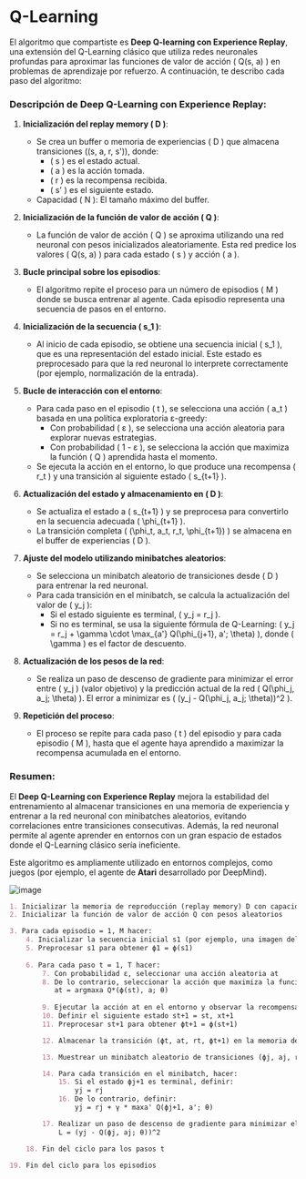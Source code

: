 
# Q-Learning 
El algoritmo que compartiste es **Deep Q-learning con Experience Replay**, una extensión del Q-Learning clásico que utiliza redes neuronales profundas para aproximar las funciones de valor de acción \( Q(s, a) \) en problemas de aprendizaje por refuerzo. A continuación, te describo cada paso del algoritmo:

### Descripción de Deep Q-Learning con Experience Replay:

1. **Inicialización del replay memory \( D \)**:
   - Se crea un buffer o memoria de experiencias \( D \) que almacena transiciones \((s, a, r, s')\), donde:
     - \( s \) es el estado actual.
     - \( a \) es la acción tomada.
     - \( r \) es la recompensa recibida.
     - \( s' \) es el siguiente estado.
   - Capacidad \( N \): El tamaño máximo del buffer.

2. **Inicialización de la función de valor de acción \( Q \)**:
   - La función de valor de acción \( Q \) se aproxima utilizando una red neuronal con pesos inicializados aleatoriamente. Esta red predice los valores \( Q(s, a) \) para cada estado \( s \) y acción \( a \).

3. **Bucle principal sobre los episodios**:
   - El algoritmo repite el proceso para un número de episodios \( M \) donde se busca entrenar al agente. Cada episodio representa una secuencia de pasos en el entorno.

4. **Inicialización de la secuencia \( s_1 \)**:
   - Al inicio de cada episodio, se obtiene una secuencia inicial \( s_1 \), que es una representación del estado inicial. Este estado es preprocesado para que la red neuronal lo interprete correctamente (por ejemplo, normalización de la entrada).

5. **Bucle de interacción con el entorno**:
   - Para cada paso en el episodio \( t \), se selecciona una acción \( a_t \) basada en una política exploratoria ε-greedy:
     - Con probabilidad \( ε \), se selecciona una acción aleatoria para explorar nuevas estrategias.
     - Con probabilidad \( 1 - ε \), se selecciona la acción que maximiza la función \( Q \) aprendida hasta el momento.
   - Se ejecuta la acción en el entorno, lo que produce una recompensa \( r_t \) y una transición al siguiente estado \( s_{t+1} \).

6. **Actualización del estado y almacenamiento en \( D \)**:
   - Se actualiza el estado a \( s_{t+1} \) y se preprocesa para convertirlo en la secuencia adecuada \( \phi_{t+1} \).
   - La transición completa \( (\phi_t, a_t, r_t, \phi_{t+1}) \) se almacena en el buffer de experiencias \( D \).

7. **Ajuste del modelo utilizando minibatches aleatorios**:
   - Se selecciona un minibatch aleatorio de transiciones desde \( D \) para entrenar la red neuronal.
   - Para cada transición en el minibatch, se calcula la actualización del valor de \( y_j \):
     - Si el estado siguiente es terminal, \( y_j = r_j \).
     - Si no es terminal, se usa la siguiente fórmula de Q-Learning: \( y_j = r_j + \gamma \cdot \max_{a'} Q(\phi_{j+1}, a'; \theta) \), donde \( \gamma \) es el factor de descuento.

8. **Actualización de los pesos de la red**:
   - Se realiza un paso de descenso de gradiente para minimizar el error entre \( y_j \) (valor objetivo) y la predicción actual de la red \( Q(\phi_j, a_j; \theta) \). El error a minimizar es \( (y_j - Q(\phi_j, a_j; \theta))^2 \).

9. **Repetición del proceso**:
   - El proceso se repite para cada paso \( t \) del episodio y para cada episodio \( M \), hasta que el agente haya aprendido a maximizar la recompensa acumulada en el entorno.

### Resumen:
El **Deep Q-Learning con Experience Replay** mejora la estabilidad del entrenamiento al almacenar transiciones en una memoria de experiencia y entrenar a la red neuronal con minibatches aleatorios, evitando correlaciones entre transiciones consecutivas. Además, la red neuronal permite al agente aprender en entornos con un gran espacio de estados donde el Q-Learning clásico sería ineficiente.

Este algoritmo es ampliamente utilizado en entornos complejos, como juegos (por ejemplo, el agente de **Atari** desarrollado por DeepMind).

![image](https://github.com/user-attachments/assets/611676f9-6938-433f-b873-72e287ab6263)


````markdown
1. Inicializar la memoria de reproducción (replay memory) D con capacidad N
2. Inicializar la función de valor de acción Q con pesos aleatorios

3. Para cada episodio = 1, M hacer:
    4. Inicializar la secuencia inicial s1 (por ejemplo, una imagen del entorno)
    5. Preprocesar s1 para obtener ϕ1 = ϕ(s1)
    
    6. Para cada paso t = 1, T hacer:
        7. Con probabilidad ε, seleccionar una acción aleatoria at
        8. De lo contrario, seleccionar la acción que maximiza la función Q:
           at = argmaxa Q*(ϕ(st), a; θ)
        
        9. Ejecutar la acción at en el entorno y observar la recompensa rt y la nueva observación xt+1
        10. Definir el siguiente estado st+1 = st, xt+1
        11. Preprocesar st+1 para obtener ϕt+1 = ϕ(st+1)

        12. Almacenar la transición (ϕt, at, rt, ϕt+1) en la memoria de reproducción D

        13. Muestrear un minibatch aleatorio de transiciones (ϕj, aj, rj, ϕj+1) de la memoria D

        14. Para cada transición en el minibatch, hacer:
            15. Si el estado ϕj+1 es terminal, definir:
                yj = rj
            16. De lo contrario, definir:
                yj = rj + γ * maxa' Q(ϕj+1, a'; θ)

        17. Realizar un paso de descenso de gradiente para minimizar el error cuadrático entre yj y Q(ϕj, aj; θ):
            L = (yj - Q(ϕj, aj; θ))^2

    18. Fin del ciclo para los pasos t

19. Fin del ciclo para los episodios



````
